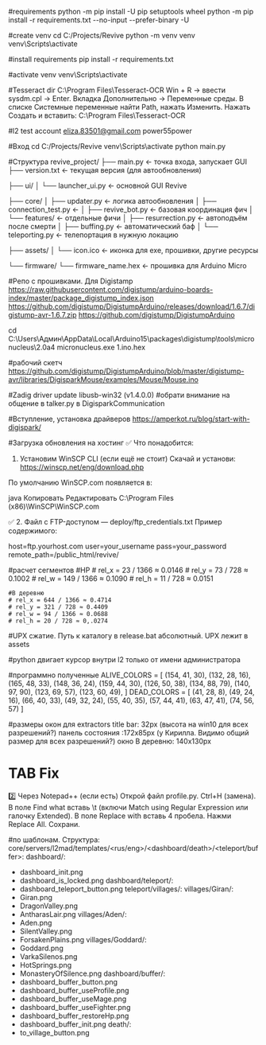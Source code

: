#requirements
python -m pip install -U pip setuptools wheel
python -m pip install -r requirements.txt --no-input --prefer-binary -U


#create venv
cd C:/Projects/Revive
python -m venv venv
venv\Scripts\activate

#install requirements
pip install -r requirements.txt

#activate venv
venv\Scripts\activate

#Tesseract dir
C:\Program Files\Tesseract-OCR
Win + R → ввести sysdm.cpl → Enter.
Вкладка Дополнительно → Переменные среды.
В списке Системные переменные найти Path, нажать Изменить.
Нажать Создать и вставить:
C:\Program Files\Tesseract-OCR

#l2 test account
eliza.83501@gmail.com
power55power

#Вход
cd C:/Projects/Revive
venv\Scripts\activate
python main.py

#Структура
revive_project/
├── main.py                      ← точка входа, запускает GUI
├── version.txt                  ← текущая версия (для автообновления)

├── ui/
│   └── launcher_ui.py           ← основной GUI Revive

├── core/
│   ├── updater.py               ← логика автообновления
│   ├── connection_test.py       ← 
│   ├── revive_bot.py            ← базовая координация фич
│   └── features/                ← отдельные фичи
│       ├── resurrection.py      ← автоподъём после смерти
│       ├── buffing.py           ← автоматический баф
│       └── teleporting.py       ← телепортация в нужную локацию

├── assets/
│   └── icon.ico                 ← иконка для exe, прошивки, другие ресурсы

└── firmware/
    └── firmware_name.hex      ← прошивка для Arduino Micro 

#Репо с прошивками. Для Digistamp
https://raw.githubusercontent.com/digistump/arduino-boards-index/master/package_digistump_index.json
https://github.com/digistump/DigistumpArduino/releases/download/1.6.7/digistump-avr-1.6.7.zip
https://github.com/digistump/DigistumpArduino

cd C:\Users\Админ\AppData\Local\Arduino15\packages\digistump\tools\micronucleus\2.0a4
micronucleus.exe 1.ino.hex

#рабочий скетч
https://github.com/digistump/DigistumpArduino/blob/master/digistump-avr/libraries/DigisparkMouse/examples/Mouse/Mouse.ino

#Zadig driver update libusb-win32 (v1.4.0.0)
#обрати внимание на общение в talker.py в DigisparkCommunication

#Вступление, установка драйверов
https://amperkot.ru/blog/start-with-digispark/

#Загрузка обновления на хостинг
✅ Что понадобится:
1. Установим WinSCP CLI (если ещё не стоит)
Скачай и установи:
https://winscp.net/eng/download.php

По умолчанию WinSCP.com появляется в:

java
Копировать
Редактировать
C:\Program Files (x86)\WinSCP\WinSCP.com

✅ 2. Файл с FTP-доступом — deploy/ftp_credentials.txt
Пример содержимого:

host=ftp.yourhost.com
user=your_username
pass=your_password
remote_path=/public_html/revive/

#расчет сегментов
	#HP
	# rel_x = 23 / 1366 ≈ 0.0146
	# rel_y = 73 / 728 ≈ 0.1002
	# rel_w = 149 / 1366 ≈ 0.1090
	# rel_h = 11 / 728 ≈ 0.0151

	#В деревню
	# rel_x = 644 / 1366 ≈ 0.4714
	# rel_y = 321 / 728 ≈ 0.4409
	# rel_w = 94 / 1366 ≈ 0.0688
	# rel_h = 20 / 728 ≈ 0,.0274

#UPX сжатие. Путь к каталогу в release.bat абсолютный. UPX лежит в assets

#python двигает курсор внутри l2 только от имени администратора

#программно полученные
ALIVE_COLORS = [
    (154, 41, 30),
    (132, 28, 16),
    (165, 48, 33),
    (148, 36, 24),
    (159, 44, 30),
    (126, 50, 38),
    (134, 88, 79),
    (140, 97, 90),
    (123, 69, 57),
    (123, 60, 49),
]
DEAD_COLORS = [
    (41, 28, 8),
    (49, 24, 16),
    (66, 40, 33),
    (49, 32, 24),
    (55, 40, 35),
    (57, 44, 41),
    (63, 47, 41),
    (74, 56, 57)
]

#размеры окон для extractors
title bar: 32px (высота на win10 для всех разрешений?)
панель состояния :172x85px (у Кирилла. Видимо общий размер для всех разрешений?)
окно В деревню: 140х130px

# TAB Fix
2️⃣ Через Notepad++ (если есть)
Открой файл profile.py.
Ctrl+H (замена).
В поле Find what вставь \t (включи Match using Regular Expression или галочку Extended).
В поле Replace with вставь 4 пробела.
Нажми Replace All.
Сохрани.

#по шаблонам. Структура:
core/servers/l2mad/templates/<rus/eng>/<dashboard/death>/<teleport/buffer>:
dashboard/:
- dashboard_init.png
- dashboard_is_locked.png
dashboard/teleport/:
- dashboard_teleport_button.png
teleport/villages/:
villages/Giran/:
- Giran.png
- DragonValley.png
- AntharasLair.png
villages/Aden/:
- Aden.png
- SilentValley.png
- ForsakenPlains.png
villages/Goddard/:
- Goddard.png
- VarkaSilenos.png
- HotSprings.png
- MonasteryOfSilence.png
dashboard/buffer/:
- dashboard_buffer_button.png
- dashboard_buffer_useProfile.png
- dashboard_buffer_useMage.png
- dashboard_buffer_useFighter.png
- dashboard_buffer_restoreHp.png
- dashboard_buffer_init.png
death/:
- to_village_button.png